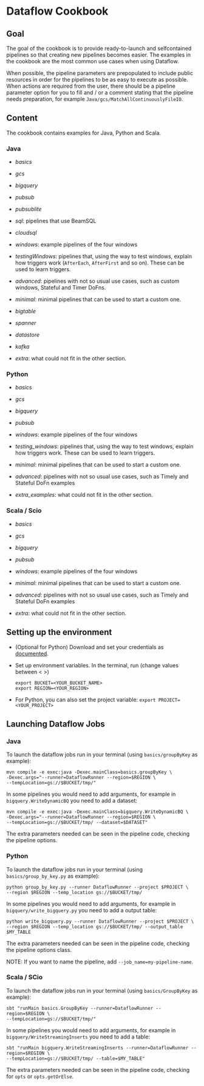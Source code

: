 # Dataflow Cookbook

## Goal

The goal of the cookbook is to provide ready-to-launch and selfcontained
pipelines so that creating new pipelines becomes easier. The examples in the
cookbook are the most common use cases when using Dataflow.

When possible, the pipeline parameters are prepopulated to include public
resources in order for the pipelines to be as easy to execute as possible. When
actions are required from the user, there should be a pipeline parameter option
for you to fill and / or a comment stating that the pipeline needs preparation,
for example
`Java/gcs/MatchAllContinuouslyFileIO`.

## Content

The cookbook contains examples for Java, Python and Scala.

### Java

- *basics*

- *gcs*

- *bigquery*

- *pubsub*

- *pubsublite*

- *sql*: pipelines that use BeamSQL

- *cloudsql*

- *windows*: example pipelines of the four windows

- *testingWindows*: pipelines that, using the way to test windows, explain how
    triggers work (`AfterEach`, `AfterFirst` and so on). These can be used to
    learn triggers.

- *advanced*: pipelines with not so usual use cases, such as custom windows,
    Stateful and Timer DoFns.

- *minimal*: minimal pipelines that can be used to start a custom one.

- *bigtable*

- *spanner*

- *datastore*

- *kafka*

- *extra*: what could not fit in the other section.

### Python

- *basics*

- *gcs*

- *bigquery*

- *pubsub*

- *windows*: example pipelines of the four windows

- *testing_windows*: pipelines that, using the way to test windows, explain how
  triggers work. These can be used to learn triggers.

- *minimal*: minimal pipelines that can be used to start a custom one.

- *advanced*: pipelines with not so usual use cases, such as Timely and Stateful
  DoFn examples

- *extra_examples*: what could not fit in the other section.

### Scala / Scio

- *basics*

- *gcs*

- *bigquery*

- *pubsub*

- *windows*: example pipelines of the four windows

- *minimal*: minimal pipelines that can be used to start a custom one.

- *advanced*: pipelines with not so usual use cases, such as Timely and Stateful
  DoFn examples

- *extra*: what could not fit in the other section.

## Setting up the environment

- (Optional for Python) Download and set your credentials as
  [documented](https://cloud.google.com/docs/authentication/getting-started).

- Set up environment variables. In the terminal, run (change values between
  < >)

  ```
  export BUCKET=<YOUR_BUCKET_NAME>
  export REGION=<YOUR_REGION>
  ```

- For Python, you can also set the project
  variable: `export PROJECT=<YOUR_PROJECT>`

## Launching Dataflow Jobs

### Java

To launch the dataflow jobs run in your terminal (using `basics/groupByKey` as
example):

```
mvn compile -e exec:java -Dexec.mainClass=basics.groupByKey \
-Dexec.args="--runner=DataflowRunner --region=$REGION \
--tempLocation=gs://$BUCKET/tmp/"
```

In some pipelines you would need to add arguments, for example in
`bigquery.WriteDynamicBQ` you need to add a dataset:

```
mvn compile -e exec:java -Dexec.mainClass=bigquery.WriteDynamicBQ \
-Dexec.args="--runner=DataflowRunner --region=$REGION \
--tempLocation=gs://$BUCKET/tmp/ --dataset=$DATASET"
```

The extra parameters needed can be seen in the pipeline code, checking the
pipeline options.

### Python

To launch the dataflow jobs run in your terminal (using `basics/group_by_key.py`
as example):

```
python group_by_key.py --runner DataflowRunner --project $PROJECT \
--region $REGION --temp_location gs://$BUCKET/tmp/
```

In some pipelines you would need to add arguments, for example in
`bigquery/write_bigquery.py` you need to add a output table:

```
python write_bigquery.py --runner DataflowRunner --project $PROJECT \
--region $REGION --temp_location gs://$BUCKET/tmp/ --output_table $MY_TABLE
```

The extra parameters needed can be seen in the pipeline code, checking the
pipeline options class.

NOTE: If you want to name the pipeline, add `--job_name=my-pipeline-name`.

### Scala / SCio

To launch the dataflow jobs run in your terminal (using `basics/GroupByKey` as
example):

```
sbt "runMain basics.GroupByKey --runner=DataflowRunner --region=$REGION \
--tempLocation=gs://$BUCKET/tmp/"
```

In some pipelines you would need to add arguments, for example in
`bigquery/WriteStreamingInserts` you need to add a table:

```
sbt "runMain bigquery.WriteStreamingInserts --runner=DataflowRunner --region=$REGION \
--tempLocation=gs://$BUCKET/tmp/ --table=$MY_TABLE"
```

The extra parameters needed can be seen in the pipeline code, checking for
`opts` or `opts.getOrElse`.